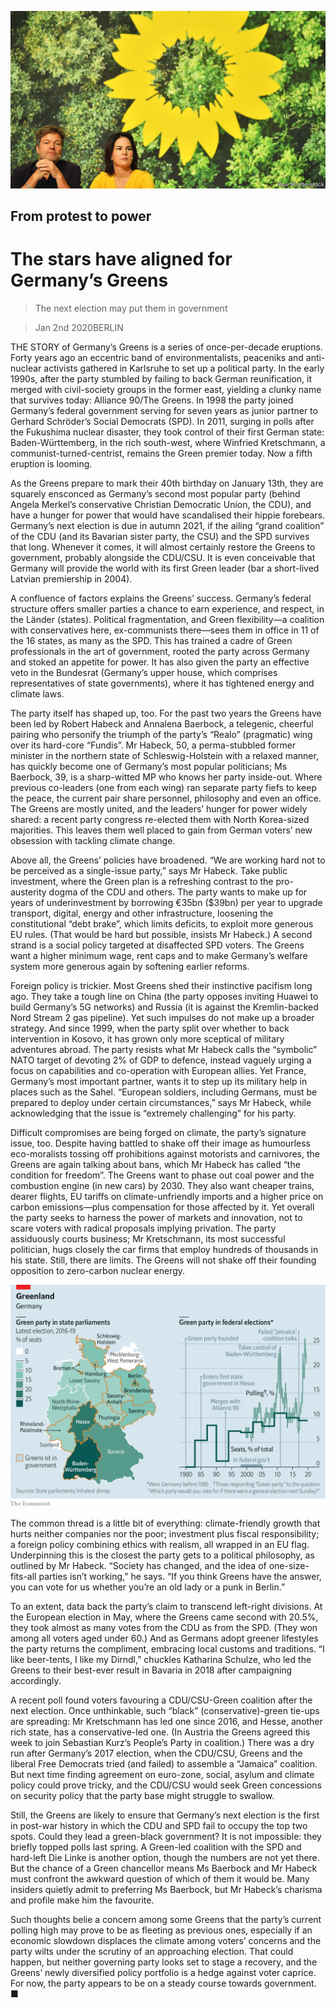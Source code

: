 ![](./images/20200104_EUP003_0.jpg)

## From protest to power

# The stars have aligned for Germany’s Greens

> The next election may put them in government

> Jan 2nd 2020BERLIN

THE STORY of Germany’s Greens is a series of once-per-decade eruptions. Forty years ago an eccentric band of environmentalists, peaceniks and anti-nuclear activists gathered in Karlsruhe to set up a political party. In the early 1990s, after the party stumbled by failing to back German reunification, it merged with civil-society groups in the former east, yielding a clunky name that survives today: Alliance 90/The Greens. In 1998 the party joined Germany’s federal government serving for seven years as junior partner to Gerhard Schröder’s Social Democrats (SPD). In 2011, surging in polls after the Fukushima nuclear disaster, they took control of their first German state: Baden-Württemberg, in the rich south-west, where Winfried Kretschmann, a communist-turned-centrist, remains the Green premier today. Now a fifth eruption is looming.

As the Greens prepare to mark their 40th birthday on January 13th, they are squarely ensconced as Germany’s second most popular party (behind Angela Merkel’s conservative Christian Democratic Union, the CDU), and have a hunger for power that would have scandalised their hippie forebears. Germany’s next election is due in autumn 2021, if the ailing “grand coalition” of the CDU (and its Bavarian sister party, the CSU) and the SPD survives that long. Whenever it comes, it will almost certainly restore the Greens to government, probably alongside the CDU/CSU. It is even conceivable that Germany will provide the world with its first Green leader (bar a short-lived Latvian premiership in 2004).

A confluence of factors explains the Greens’ success. Germany’s federal structure offers smaller parties a chance to earn experience, and respect, in the Länder (states). Political fragmentation, and Green flexibility—a coalition with conservatives here, ex-communists there—sees them in office in 11 of the 16 states, as many as the SPD. This has trained a cadre of Green professionals in the art of government, rooted the party across Germany and stoked an appetite for power. It has also given the party an effective veto in the Bundesrat (Germany’s upper house, which comprises representatives of state governments), where it has tightened energy and climate laws.

The party itself has shaped up, too. For the past two years the Greens have been led by Robert Habeck and Annalena Baerbock, a telegenic, cheerful pairing who personify the triumph of the party’s “Realo” (pragmatic) wing over its hard-core “Fundis”. Mr Habeck, 50, a perma-stubbled former minister in the northern state of Schleswig-Holstein with a relaxed manner, has quickly become one of Germany’s most popular politicians; Ms Baerbock, 39, is a sharp-witted MP who knows her party inside-out. Where previous co-leaders (one from each wing) ran separate party fiefs to keep the peace, the current pair share personnel, philosophy and even an office. The Greens are mostly united, and the leaders’ hunger for power widely shared: a recent party congress re-elected them with North Korea-sized majorities. This leaves them well placed to gain from German voters’ new obsession with tackling climate change.

Above all, the Greens’ policies have broadened. “We are working hard not to be perceived as a single-issue party,” says Mr Habeck. Take public investment, where the Green plan is a refreshing contrast to the pro-austerity dogma of the CDU and others. The party wants to make up for years of underinvestment by borrowing €35bn ($39bn) per year to upgrade transport, digital, energy and other infrastructure, loosening the constitutional “debt brake”, which limits deficits, to exploit more generous EU rules. (That would be hard but possible, insists Mr Habeck.) A second strand is a social policy targeted at disaffected SPD voters. The Greens want a higher minimum wage, rent caps and to make Germany’s welfare system more generous again by softening earlier reforms.

Foreign policy is trickier. Most Greens shed their instinctive pacifism long ago. They take a tough line on China (the party opposes inviting Huawei to build Germany’s 5G networks) and Russia (it is against the Kremlin-backed Nord Stream 2 gas pipeline). Yet such impulses do not make up a broader strategy. And since 1999, when the party split over whether to back intervention in Kosovo, it has grown only more sceptical of military adventures abroad. The party resists what Mr Habeck calls the “symbolic” NATO target of devoting 2% of GDP to defence, instead vaguely urging a focus on capabilities and co-operation with European allies. Yet France, Germany’s most important partner, wants it to step up its military help in places such as the Sahel. “European soldiers, including Germans, must be prepared to deploy under certain circumstances,” says Mr Habeck, while acknowledging that the issue is “extremely challenging” for his party.

Difficult compromises are being forged on climate, the party’s signature issue, too. Despite having battled to shake off their image as humourless eco-moralists tossing off prohibitions against motorists and carnivores, the Greens are again talking about bans, which Mr Habeck has called “the condition for freedom”. The Greens want to phase out coal power and the combustion engine (in new cars) by 2030. They also want cheaper trains, dearer flights, EU tariffs on climate-unfriendly imports and a higher price on carbon emissions—plus compensation for those affected by it. Yet overall the party seeks to harness the power of markets and innovation, not to scare voters with radical proposals implying privation. The party assiduously courts business; Mr Kretschmann, its most successful politician, hugs closely the car firms that employ hundreds of thousands in his state. Still, there are limits. The Greens will not shake off their founding opposition to zero-carbon nuclear energy.

![](./images/20200104_EUM903.png)

The common thread is a little bit of everything: climate-friendly growth that hurts neither companies nor the poor; investment plus fiscal responsibility; a foreign policy combining ethics with realism, all wrapped in an EU flag. Underpinning this is the closest the party gets to a political philosophy, as outlined by Mr Habeck. “Society has changed, and the idea of one-size-fits-all parties isn’t working,” he says. “If you think Greens have the answer, you can vote for us whether you’re an old lady or a punk in Berlin.”

To an extent, data back the party’s claim to transcend left-right divisions. At the European election in May, where the Greens came second with 20.5%, they took almost as many votes from the CDU as from the SPD. (They won among all voters aged under 60.) And as Germans adopt greener lifestyles the party returns the compliment, embracing local customs and traditions. “I like beer-tents, I like my Dirndl,” chuckles Katharina Schulze, who led the Greens to their best-ever result in Bavaria in 2018 after campaigning accordingly.

A recent poll found voters favouring a CDU/CSU-Green coalition after the next election. Once unthinkable, such “black” (conservative)-green tie-ups are spreading: Mr Kretschmann has led one since 2016, and Hesse, another rich state, has a conservative-led one. (In Austria the Greens agreed this week to join Sebastian Kurz’s People’s Party in coalition.) There was a dry run after Germany’s 2017 election, when the CDU/CSU, Greens and the liberal Free Democrats tried (and failed) to assemble a “Jamaica” coalition. But next time finding agreement on euro-zone, social, asylum and climate policy could prove tricky, and the CDU/CSU would seek Green concessions on security policy that the party base might struggle to swallow.

Still, the Greens are likely to ensure that Germany’s next election is the first in post-war history in which the CDU and SPD fail to occupy the top two spots. Could they lead a green-black government? It is not impossible: they briefly topped polls last spring. A Green-led coalition with the SPD and hard-left Die Linke is another option, though the numbers are not yet there. But the chance of a Green chancellor means Ms Baerbock and Mr Habeck must confront the awkward question of which of them it would be. Many insiders quietly admit to preferring Ms Baerbock, but Mr Habeck’s charisma and profile make him the favourite.

Such thoughts belie a concern among some Greens that the party’s current polling high may prove to be as fleeting as previous ones, especially if an economic slowdown displaces the climate among voters’ concerns and the party wilts under the scrutiny of an approaching election. That could happen, but neither governing party looks set to stage a recovery, and the Greens’ newly diversified policy portfolio is a hedge against voter caprice. For now, the party appears to be on a steady course towards government. ■